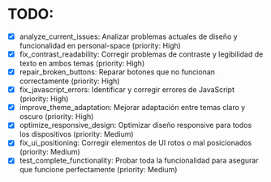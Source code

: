 # TODO:

- [x] analyze_current_issues: Analizar problemas actuales de diseño y funcionalidad en personal-space (priority: High)
- [x] fix_contrast_readability: Corregir problemas de contraste y legibilidad de texto en ambos temas (priority: High)
- [x] repair_broken_buttons: Reparar botones que no funcionan correctamente (priority: High)
- [x] fix_javascript_errors: Identificar y corregir errores de JavaScript (priority: High)
- [x] improve_theme_adaptation: Mejorar adaptación entre temas claro y oscuro (priority: High)
- [x] optimize_responsive_design: Optimizar diseño responsive para todos los dispositivos (priority: Medium)
- [x] fix_ui_positioning: Corregir elementos de UI rotos o mal posicionados (priority: Medium)
- [x] test_complete_functionality: Probar toda la funcionalidad para asegurar que funcione perfectamente (priority: Medium)
